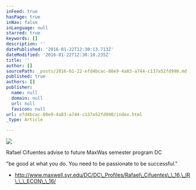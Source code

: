 ```yaml
---
inFeed: true
hasPage: true
inNav: false
inLanguage: null
starred: true
keywords: []
description: ''
datePublished: '2016-01-22T12:30:13.713Z'
dateModified: '2016-01-22T12:30:10.235Z'
title: ''
author: []
sourcePath: _posts/2016-01-22-efd4bcac-80e9-4a83-a744-c137a52fd990.md
published: true
authors: []
publisher:
  name: null
  domain: null
  url: null
  favicon: null
url: efd4bcac-80e9-4a83-a744-c137a52fd990/index.html
_type: Article

---
```

![](https://s3-us-west-2.amazonaws.com/the-grid-img/p/e46efe36becb1a4963c43c51d9b88e3dd709340e.jpg)

Rafael Cifuentes advise to future MaxWas semester program DC

"be good at what you do. You need to be passionate to be successful."

* http://www.maxwell.syr.edu/DC/DC\_Profiles/Rafael\_Cifuentes\_\_16,\_IR\_\_\_ECON\_\_16/